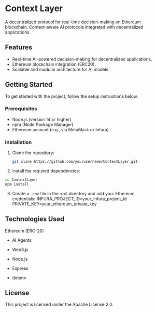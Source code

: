 # Context Layer

A decentralized protocol for real-time decision-making on Ethereum blockchain. Context-aware AI protocols integrated with decentralized applications.

## Features

- Real-time AI-powered decision-making for decentralized applications.
- Ethereum blockchain integration (ERC20).
- Scalable and modular architecture for AI models.

## Getting Started

To get started with the project, follow the setup instructions below.

### Prerequisites

- Node.js (version 14 or higher)
- npm (Node Package Manager)
- Ethereum account (e.g., via MetaMask or Infura)

### Installation

1. Clone the repository:
   ```bash
   git clone https://github.com/yourusername/ContextLayer.git
   ```
2. Install the required dependencies:
```bash
cd ContextLayer
npm install
```
3. Create a `.env` file in the root directory and add your Ethereum credentials:
INFURA_PROJECT_ID=your_infura_project_id
PRIVATE_KEY=your_ethereum_private_key

## Technologies Used
Ethereum (ERC-20)

- AI Agents

- Web3.js

- Node.js

- Express

- dotenv

## License
This project is licensed under the Apache License 2.0.
